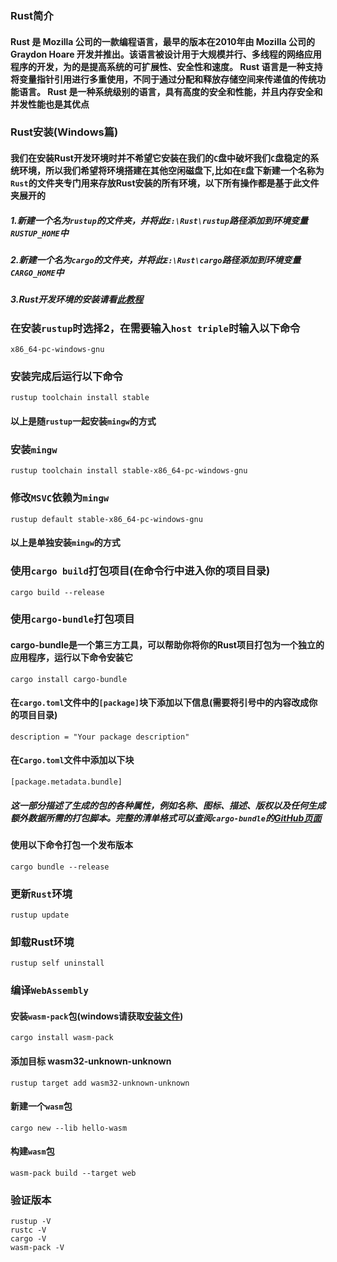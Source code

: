 ### Rust简介
#### Rust 是 Mozilla 公司的一款编程语言，最早的版本在2010年由 Mozilla 公司的 Graydon Hoare 开发并推出。该语言被设计用于大规模并行、多线程的网络应用程序的开发，为的是提高系统的可扩展性、安全性和速度。 Rust 语言是一种支持将变量指针引用进行多重使用，不同于通过分配和释放存储空间来传递值的传统功能语言。 Rust 是一种系统级别的语言，具有高度的安全和性能，并且内存安全和并发性能也是其优点
### Rust安装(Windows篇)
#### 我们在安装Rust开发环境时并不希望它安装在我们的`C`盘中破坏我们`C`盘稳定的系统环境，所以我们希望将环境搭建在其他空闲磁盘下,比如在`E`盘下新建一个名称为`Rust`的文件夹专门用来存放Rust安装的所有环境，以下所有操作都是基于此文件夹展开的
##### 1.新建一个名为`rustup`的文件夹，并将此`E:\Rust\rustup`路径添加到环境变量`RUSTUP_HOME`中
##### 2.新建一个名为`cargo`的文件夹，并将此`E:\Rust\cargo`路径添加到环境变量`CARGO_HOME`中
##### 3.Rust开发环境的安装请看[此教程](https://blog.csdn.net/cnds123/article/details/105770367)
### 在安装`rustup`时选择2，在需要输入`host triple`时输入以下命令
    x86_64-pc-windows-gnu
### 安装完成后运行以下命令
    rustup toolchain install stable
#### 以上是随`rustup`一起安装`mingw`的方式
### 安装`mingw`
    rustup toolchain install stable-x86_64-pc-windows-gnu 
### 修改`MSVC`依赖为`mingw`
    rustup default stable-x86_64-pc-windows-gnu
#### 以上是单独安装`mingw`的方式
### 使用`cargo build`打包项目(在命令行中进入你的项目目录)
    cargo build --release
### 使用`cargo-bundle`打包项目
#### cargo-bundle是一个第三方工具，可以帮助你将你的Rust项目打包为一个独立的应用程序，运行以下命令安装它
    cargo install cargo-bundle
#### 在`cargo.toml`文件中的`[package]`块下添加以下信息(需要将引号中的内容改成你的项目目录)
    description = "Your package description"
#### 在`Cargo.toml`文件中添加以下块
    [package.metadata.bundle]
##### 这一部分描述了生成的包的各种属性，例如名称、图标、描述、版权以及任何生成额外数据所需的打包脚本。完整的清单格式可以查阅`cargo-bundle`的[GitHub页面](https://github.com/burtonageo/cargo-bundle)
#### 使用以下命令打包一个发布版本
    cargo bundle --release
### 更新`Rust`环境
    rustup update
### 卸载Rust环境
    rustup self uninstall
### 编译`WebAssembly`
#### 安装`wasm-pack`包(windows请获取[安装文件](https://rustwasm.github.io/wasm-pack/installer/))
    cargo install wasm-pack
#### 添加目标 wasm32-unknown-unknown
    rustup target add wasm32-unknown-unknown
#### 新建一个`wasm`包
    cargo new --lib hello-wasm
#### 构建`wasm`包
    wasm-pack build --target web
### 验证版本
    rustup -V
    rustc -V
    cargo -V
    wasm-pack -V
